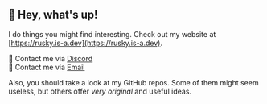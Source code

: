 ## 👋 Hey, what's up!

I do things you might find interesting. Check out my website at [https://rusky.is-a.dev](https://rusky.is-a.dev).

💬 Contact me via [Discord](https://discord.com/users/969507085316399154)  
📮 Contact me via [Email](mailto:iamayaanalee@gmail.com)

Also, you should take a look at my GitHub repos. Some of them might seem useless, but others offer *very original* and useful ideas.
